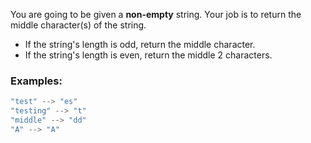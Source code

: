 You are going to be given a **non-empty** string. Your job is to return the middle character(s) of the string.
* If the string's length is odd, return the middle character.
* If the string's length is even, return the middle 2 characters.

### Examples:

```javascript
"test" --> "es"
"testing" --> "t"
"middle" --> "dd"
"A" --> "A"
```